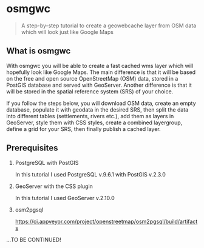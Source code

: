 # osmgwc
> A step-by-step tutorial to create a geowebcache layer from OSM data which will look just like Google Maps

## What is osmgwc
With osmgwc you will be able to create a fast cached wms layer which will hopefully look like Google Maps. The main difference is that it will be based on the free and open source OpenStreetMap (OSM) data, stored in a PostGIS database and served with GeoServer. Another difference is that it will be stored in the spatial reference system (SRS) of your choice.

If you follow the steps below, you will download OSM data, create an empty database, populate it with geodata in the desired SRS, then split the data into different tables (settlements, rivers etc.), add them as layers in GeoServer, style them with CSS styles, create a combined layergroup, define a grid for your SRS, then finally publish a cached layer.

## Prerequisites
1. PostgreSQL with PostGIS

    In this tutorial I used PostgreSQL v.9.6.1 with PostGIS v.2.3.0
2. GeoServer with the CSS plugin

    In this tutorial I used GeoServer v.2.10.0
3. osm2pgsql
    
    https://ci.appveyor.com/project/openstreetmap/osm2pgsql/build/artifacts


...TO BE CONTINUED!
